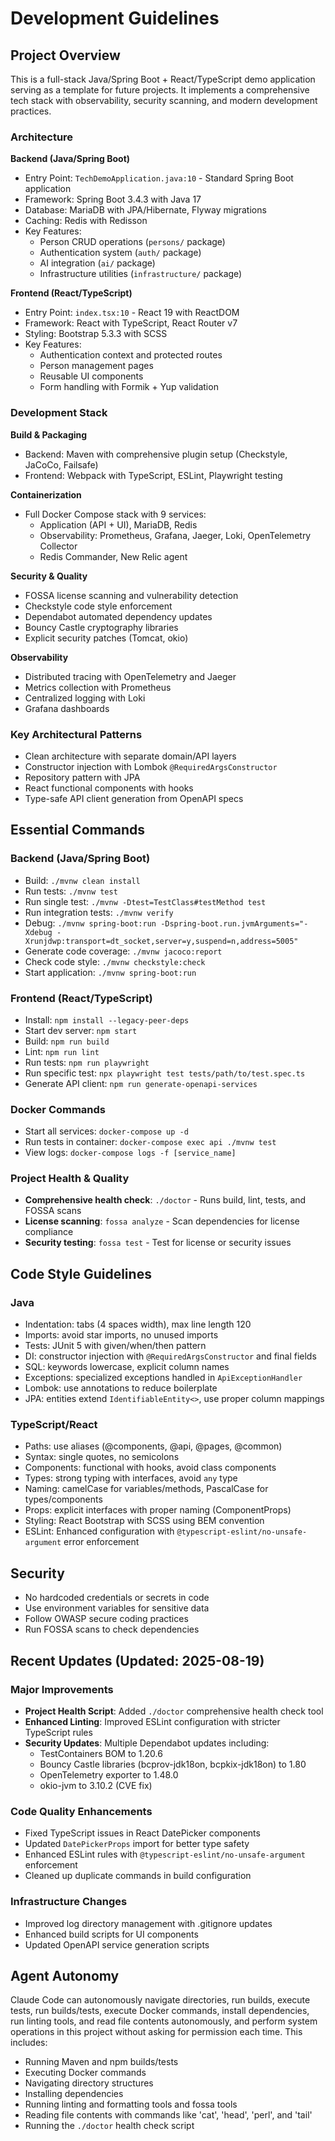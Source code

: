 # Development Guidelines

## Project Overview

This is a full-stack Java/Spring Boot + React/TypeScript demo application serving as a template for future projects. It implements a comprehensive tech stack with observability, security scanning, and modern development practices.

### Architecture

**Backend (Java/Spring Boot)**
- Entry Point: `TechDemoApplication.java:10` - Standard Spring Boot application
- Framework: Spring Boot 3.4.3 with Java 17
- Database: MariaDB with JPA/Hibernate, Flyway migrations
- Caching: Redis with Redisson
- Key Features:
  - Person CRUD operations (`persons/` package)
  - Authentication system (`auth/` package) 
  - AI integration (`ai/` package)
  - Infrastructure utilities (`infrastructure/` package)

**Frontend (React/TypeScript)**
- Entry Point: `index.tsx:10` - React 19 with ReactDOM
- Framework: React with TypeScript, React Router v7
- Styling: Bootstrap 5.3.3 with SCSS
- Key Features:
  - Authentication context and protected routes
  - Person management pages
  - Reusable UI components
  - Form handling with Formik + Yup validation

### Development Stack

**Build & Packaging**
- Backend: Maven with comprehensive plugin setup (Checkstyle, JaCoCo, Failsafe)
- Frontend: Webpack with TypeScript, ESLint, Playwright testing

**Containerization**
- Full Docker Compose stack with 9 services:
  - Application (API + UI), MariaDB, Redis
  - Observability: Prometheus, Grafana, Jaeger, Loki, OpenTelemetry Collector
  - Redis Commander, New Relic agent

**Security & Quality**
- FOSSA license scanning and vulnerability detection
- Checkstyle code style enforcement  
- Dependabot automated dependency updates
- Bouncy Castle cryptography libraries
- Explicit security patches (Tomcat, okio)

**Observability**
- Distributed tracing with OpenTelemetry and Jaeger
- Metrics collection with Prometheus
- Centralized logging with Loki
- Grafana dashboards

### Key Architectural Patterns
- Clean architecture with separate domain/API layers
- Constructor injection with Lombok `@RequiredArgsConstructor`
- Repository pattern with JPA
- React functional components with hooks
- Type-safe API client generation from OpenAPI specs

## Essential Commands

### Backend (Java/Spring Boot)
- Build: `./mvnw clean install`
- Run tests: `./mvnw test`
- Run single test: `./mvnw -Dtest=TestClass#testMethod test`
- Run integration tests: `./mvnw verify`
- Debug: `./mvnw spring-boot:run -Dspring-boot.run.jvmArguments="-Xdebug -Xrunjdwp:transport=dt_socket,server=y,suspend=n,address=5005"`
- Generate code coverage: `./mvnw jacoco:report`
- Check code style: `./mvnw checkstyle:check`
- Start application: `./mvnw spring-boot:run`

### Frontend (React/TypeScript)
- Install: `npm install --legacy-peer-deps`
- Start dev server: `npm start`
- Build: `npm run build`
- Lint: `npm run lint`
- Run tests: `npm run playwright`
- Run specific test: `npx playwright test tests/path/to/test.spec.ts`
- Generate API client: `npm run generate-openapi-services`

### Docker Commands
- Start all services: `docker-compose up -d`
- Run tests in container: `docker-compose exec api ./mvnw test`
- View logs: `docker-compose logs -f [service_name]`

### Project Health & Quality
- **Comprehensive health check**: `./doctor` - Runs build, lint, tests, and FOSSA scans
- **License scanning**: `fossa analyze` - Scan dependencies for license compliance
- **Security testing**: `fossa test` - Test for license or security issues

## Code Style Guidelines

### Java
- Indentation: tabs (4 spaces width), max line length 120
- Imports: avoid star imports, no unused imports
- Tests: JUnit 5 with given/when/then pattern
- DI: constructor injection with `@RequiredArgsConstructor` and final fields
- SQL: keywords lowercase, explicit column names
- Exceptions: specialized exceptions handled in `ApiExceptionHandler`
- Lombok: use annotations to reduce boilerplate
- JPA: entities extend `IdentifiableEntity<>`, use proper column mappings

### TypeScript/React
- Paths: use aliases (@components, @api, @pages, @common)
- Syntax: single quotes, no semicolons
- Components: functional with hooks, avoid class components
- Types: strong typing with interfaces, avoid `any` type
- Naming: camelCase for variables/methods, PascalCase for types/components
- Props: explicit interfaces with proper naming (ComponentProps)
- Styling: React Bootstrap with SCSS using BEM convention
- ESLint: Enhanced configuration with `@typescript-eslint/no-unsafe-argument` error enforcement

## Security
- No hardcoded credentials or secrets in code
- Use environment variables for sensitive data
- Follow OWASP secure coding practices
- Run FOSSA scans to check dependencies

## Recent Updates (Updated: 2025-08-19)

### Major Improvements
- **Project Health Script**: Added `./doctor` comprehensive health check tool
- **Enhanced Linting**: Improved ESLint configuration with stricter TypeScript rules
- **Security Updates**: Multiple Dependabot updates including:
  - TestContainers BOM to 1.20.6
  - Bouncy Castle libraries (bcprov-jdk18on, bcpkix-jdk18on) to 1.80
  - OpenTelemetry exporter to 1.48.0
  - okio-jvm to 3.10.2 (CVE fix)

### Code Quality Enhancements
- Fixed TypeScript issues in React DatePicker components
- Updated `DatePickerProps` import for better type safety
- Enhanced ESLint rules with `@typescript-eslint/no-unsafe-argument` enforcement
- Cleaned up duplicate commands in build configuration

### Infrastructure Changes
- Improved log directory management with .gitignore updates
- Enhanced build scripts for UI components
- Updated OpenAPI service generation scripts

## Agent Autonomy
Claude Code can autonomously navigate directories, run builds, execute tests, run builds/tests, execute Docker commands, install dependencies, run linting tools, and read file contents autonomously, and perform system operations in this project without asking for permission each time. This includes:
- Running Maven and npm builds/tests 
- Executing Docker commands
- Navigating directory structures
- Installing dependencies
- Running linting and formatting tools and fossa tools
- Reading file contents with commands like 'cat', 'head', 'perl', and 'tail'
- Running the `./doctor` health check script
